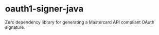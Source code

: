 # oauth1-signer-java
Zero dependency library for generating a Mastercard API compliant OAuth signature.
